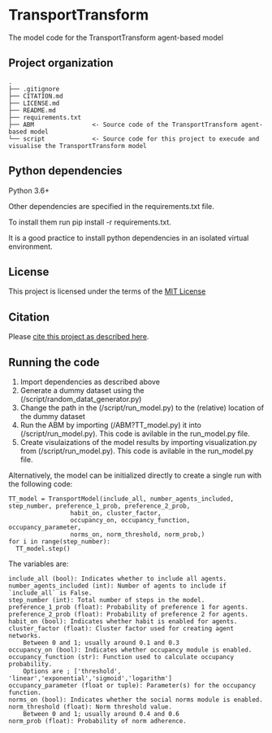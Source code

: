 # TransportTransform
The model code for the TransportTransform agent-based model

## Project organization

```
.
├── .gitignore
├── CITATION.md
├── LICENSE.md
├── README.md
├── requirements.txt
├── ABM                <- Source code of the TransportTransform agent-based model
└── script             <- Source code for this project to execude and visualise the TransportTransform model

```

## Python dependencies

Python 3.6+

Other dependencies are specified in the requirements.txt file.

To install them run pip install -r requirements.txt.

It is a good practice to install python dependencies in an isolated virtual environment.

## License

This project is licensed under the terms of the [MIT License](/LICENSE.md)

## Citation

Please [cite this project as described here](/CITATION.md).

## Running the code

1. Import dependencies as described above
2. Generate a dummy dataset using the (/script/random_datat_generator.py)
3. Change the path in the (/script/run_model.py) to the (relative) location of the dummy dataset
4. Run the ABM by importing (/ABM?TT_model.py) it into (/script/run_model.py). This code is avilable in the run_model.py file.
5. Create visulaizations of the model results by importing visualization.py from (/script/run_model.py). This code is avilable in the run_model.py file.

Alternatively, the model can be initialized directly to create a single run with the following code:

```python:
TT_model = TransportModel(include_all, number_agents_included, step_number, preference_1_prob, preference_2_prob, 
                 habit_on, cluster_factor, 
                 occupancy_on, occupancy_function, occupancy_parameter,  
                 norms_on, norm_threshold, norm_prob,)
for i in range(step_number):    
  TT_model.step()
```

The variables are:
```python:
include_all (bool): Indicates whether to include all agents.
number_agents_included (int): Number of agents to include if `include_all` is False.
step_number (int): Total number of steps in the model.
preference_1_prob (float): Probability of preference 1 for agents.
preference_2_prob (float): Probability of preference 2 for agents.
habit_on (bool): Indicates whether habit is enabled for agents.
cluster_factor (float): Cluster factor used for creating agent networks.
    Between 0 and 1; usually around 0.1 and 0.3
occupancy_on (bool): Indicates whether occupancy module is enabled.
occupancy_function (str): Function used to calculate occupancy probability. 
    Options are ; ['threshold', 'linear','exponential','sigmoid','logarithm']
occupancy_parameter (float or tuple): Parameter(s) for the occupancy function.
norms_on (bool): Indicates whether the social norms module is enabled.
norm_threshold (float): Norm threshold value.
    Between 0 and 1; usually around 0.4 and 0.6
norm_prob (float): Probability of norm adherence.
```
